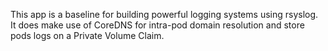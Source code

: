This app is a baseline for building powerful logging systems using rsyslog. It does make use of CoreDNS for intra-pod domain resolution and store pods logs on a Private Volume Claim.

